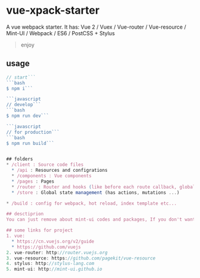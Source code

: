 # vue-xpack-starter
A vue webpack starter.
It has: Vue 2 / Vuex / Vue-router / Vue-resource / Mint-UI / Webpack / ES6 / PostCSS + Stylus
> enjoy

## usage
```javascript
// start```
```bash
$ npm i```

```javascript
// develop```
```bash
$ npm run dev```

```javascript
// for production```
```bash
$ npm run build```


## folders
* /client : Source code files
  * /api : Resources and configrations
  * /components : Vue components
  * /pages : Pages
  * /router : Router and hooks (like before each route callback, global error handling)
  * /store : Global state management (has actions, mutations ...)

* /build : config for webpack, hot reload, index template etc...

## desctiprion
You can just remove about mint-ui codes and packages, If you don't want use it.

## some links for project
1. vue:
  * https://cn.vuejs.org/v2/guide
  * https://github.com/vuejs
2. vue-router: http://router.vuejs.org
3. vue-resource: https://github.com/pagekit/vue-resource
4. stylus: http://stylus-lang.com
5. mint-ui: http://mint-ui.github.io


